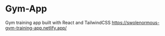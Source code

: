 # Gym-App
 Gym training app built with React and TailwindCSS
 https://swolenormous-gym-training-app.netlify.app/
